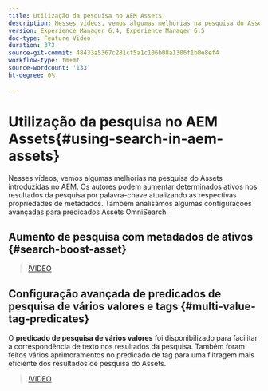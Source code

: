 ```yaml
---
title: Utilização da pesquisa no AEM Assets
description: Nesses vídeos, vemos algumas melhorias na pesquisa do Assets introduzidas no AEM. Os autores podem aumentar determinados ativos nos resultados da pesquisa por palavra-chave atualizando as respectivas propriedades de metadados. Também analisamos algumas configurações avançadas para predicados Assets OmniSearch.
version: Experience Manager 6.4, Experience Manager 6.5
doc-type: Feature Video
duration: 373
source-git-commit: 48433a5367c281cf5a1c106b08a1306f1b0e8ef4
workflow-type: tm+mt
source-wordcount: '133'
ht-degree: 0%

---
```



# Utilização da pesquisa no AEM Assets{#using-search-in-aem-assets}

Nesses vídeos, vemos algumas melhorias na pesquisa do Assets introduzidas no AEM. Os autores podem aumentar determinados ativos nos resultados da pesquisa por palavra-chave atualizando as respectivas propriedades de metadados. Também analisamos algumas configurações avançadas para predicados Assets OmniSearch.

## Aumento de pesquisa com metadados de ativos {#search-boost-asset}

>[!VIDEO](https://video.tv.adobe.com/v/16766?quality=12&learn=on)

## Configuração avançada de predicados de pesquisa de vários valores e tags {#multi-value-tag-predicates}

O **predicado de pesquisa de vários valores** foi disponibilizado para facilitar a correspondência de texto nos resultados da pesquisa. Também foram feitos vários aprimoramentos no predicado de tag para uma filtragem mais eficiente dos resultados de pesquisa do Assets.

>[!VIDEO](https://video.tv.adobe.com/v/16457?quality=12&learn=on)
